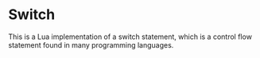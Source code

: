 # Switch
This is a Lua implementation of a switch statement, which is a control flow statement found in many programming languages.
